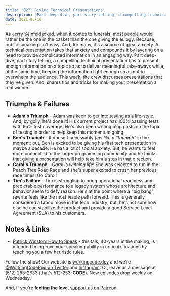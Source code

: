 ```yaml
---
title: '027: Giving Technical Presentations'
description: 'Part deep-dive, part story telling, a compelling technical presentation has to present enough information on a topic so as to deliver meaningful take-aways while, at the same time, keeping the information light enough so as not to overwhelm the audience. This week, the crew discusses presentations that they''ve given. And, shares tips and tricks for making your presentation a real winner!'
date: 2021-06-16
---
```


<script async defer onload="redcircleIframe();" src="https://api.podcache.net/embedded-player/sh/30227421-bc27-45c2-bfb4-861def7dd4cc/ep/d1ffca7d-a65a-4e5d-87db-4cab1baefbb5"></script><div class="redcirclePlayer-d1ffca7d-a65a-4e5d-87db-4cab1baefbb5"></div>

As [Jerry Seinfeld joked][seinfeld-joke], when it comes to funerals, most people would rather be the one in the casket than the one giving the eulogy. Because, public speaking isn't easy. And, for many, it's a source of great anxiety. A technical presentation takes that anxiety and compounds it by layering on a need to provide complicated information in an engaging way. Part deep-dive, part story telling, a compelling technical presentation has to present enough information on a topic so as to deliver meaningful take-aways while, at the same time, keeping the information light enough so as not to overwhelm the audience. This week, the crew discusses presentations that they've given. And, shares tips and tricks for making your presentation a real winner!

## Triumphs &amp; Failures

* **Adam's Triumph** - Adam was keen to get into testing as a life-style. And, by golly, he's done it! His current project has 100% passing tests with 95% test coverage! He's also been writing blog posts on the topic of testing in order to help keep this momentum going.
* **Ben's Triumph** - It doesn't necessarily _feel like a "triumph"_ in the moment; but, Ben is excited to be giving his first tech presentation in maybe a decade. He has a lot of social anxiety. But, he wants to feel more connected to the larger programming community and he thinks that giving a presentation will help take him a step in that direction.
* **Carol's Triumph** - _Carol is winning life!_ She was selected to run in the Peach Tree Road Race and she's super excited to crush her previous race times! Go Carol!
* **Tim's Failure** - Tim is struggling to bring operational readiness and predictable performance to a legacy system whose architecture and behavior seem to defy reason. He's at the point where a "big bang" rewrite feels like the most viable path forward. This is generally considered a taboo move in the tech industry; but, he's not sure how else he can stabilize the product and provide a good Service Level Agreement (SLA) to his customers.

## Notes &amp; Links

* [Patrick Winston: How to Speak](https://www.youtube.com/watch?v=Unzc731iCUY) - this talk, 40-years in the making, is intended to improve your speaking ability in critical situations by teaching you a few heuristic rules.

Follow the show! Our website is [workingcode.dev][working-code] and we're [@WorkingCodePod on Twitter][working-code-twitter] and [Instagram][working-code-instagram]. Or, leave us a message at (512) 253-2633‬ (that's 512-253-**CODE**). New episodes drop weekly on Wednesday.

And, if you're **feeling the love**, [support us on Patreon][working-code-patreon].

[seinfeld-joke]: https://www.goodreads.com/quotes/170523-a-recent-survey-stated-that-the-average-person-s-greatest-fear
[working-code]: https://workingcode.dev/
[working-code-instagram]: https://www.instagram.com/workingcodepod/
[working-code-patreon]: https://www.patreon.com/workingcodepod
[working-code-twitter]: https://twitter.com/WorkingCodePod
